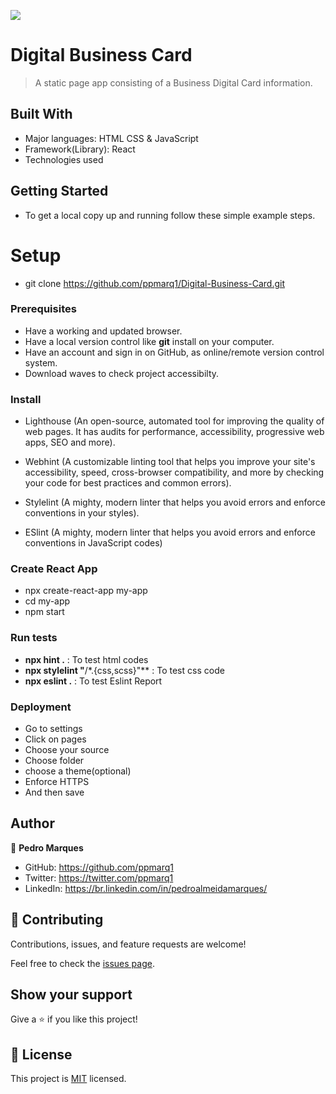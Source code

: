 ![](https://img.shields.io/badge/Microverse-blueviolet)

# Digital Business Card

> A static page app consisting of a Business Digital Card information.

## Built With

- Major languages: HTML CSS & JavaScript
- Framework(Library): React
- Technologies used

## Getting Started

- To get a local copy up and running follow these simple example steps.

# Setup

- git clone https://github.com/ppmarq1/Digital-Business-Card.git

### Prerequisites

- Have a working and updated browser.
- Have a local version control like **git** install on your computer.
- Have an account and sign in on GitHub, as online/remote version control system.
- Download waves to check project accessibilty.

### Install

- Lighthouse (An open-source, automated tool for improving the quality of web pages. It has audits for performance, accessibility, progressive web apps, SEO and more).

- Webhint (A customizable linting tool that helps you improve your site's accessibility, speed, cross-browser compatibility, and more by checking your code for best practices and common errors).

- Stylelint (A mighty, modern linter that helps you avoid errors and enforce conventions in your styles).

- ESlint (A mighty, modern linter that helps you avoid errors and enforce conventions in JavaScript codes)

### Create React App

- npx create-react-app my-app
- cd my-app
- npm start

### Run tests

- **npx hint .** : To test html codes
- **npx stylelint "**/\*.{css,scss}"\*\* : To test css code
- **npx eslint .** : To test Eslint Report

### Deployment

- Go to settings
- Click on pages
- Choose your source
- Choose folder
- choose a theme(optional)
- Enforce HTTPS
- And then save

## Author

👤 **Pedro Marques**

- GitHub: https://github.com/ppmarq1
- Twitter: https://twitter.com/ppmarq1
- LinkedIn: https://br.linkedin.com/in/pedroalmeidamarques/

## 🤝 Contributing

Contributions, issues, and feature requests are welcome!

Feel free to check the [issues page](https://github.com/ppmarq1/Digital-Business-Card/issues).

## Show your support

Give a ⭐️ if you like this project!

## 📝 License

This project is [MIT](./MIT.md) licensed.
